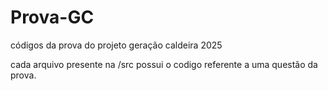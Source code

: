 # Prova-GC
códigos da prova do projeto geração caldeira 2025

cada arquivo presente na /src possui o codigo referente a uma questão da prova.
